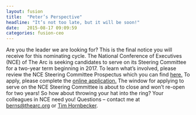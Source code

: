 ```yaml
---
layout: fusion
title:  "Peter’s Perspective"
headline: "It’s not too late, but it will be soon!"
date:   2015-08-17 09:09:59
categories: fusion-ceo
---
```

Are you the leader we are looking for? This is the final notice you will receive for this nominating cycle. The National Conference of Executives (NCE) of The Arc is seeking candidates to serve on its Steering Committee for a two-year term beginning in 2017. To learn what’s involved, please review the NCE Steering Committee Prospectus which you can find <a href="http://www.thearc.org/file/documents_nce/2016_Steering_Committee_Prospectus.pdf">here.</a> To apply, please complete the <a href="https://www.surveymonkey.com/r/NCE_Steering_Cmte_Application">online application.</a> The window for applying to serve on the NCE Steering Committee is about to close and won’t re-open for two years! So how about throwing your hat into the ring? Your colleagues in NCE need you! Questions – contact me at <a href="mailto:berns@thearc.org">berns@thearc.org</a> or <a href="mailto:timothyhornbecker@arcalameda.org">Tim Hornbecker</a>.